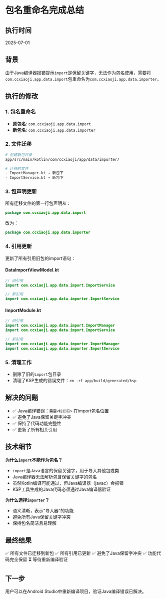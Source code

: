 # 包名重命名完成总结

## 执行时间
2025-07-01

## 背景
由于Java编译器报错提示`import`是保留关键字，无法作为包名使用，需要将`com.ccxiaoji.app.data.import`包重命名为`com.ccxiaoji.app.data.importer`。

## 执行的修改

### 1. 包名重命名
- **原包名**: `com.ccxiaoji.app.data.import`  
- **新包名**: `com.ccxiaoji.app.data.importer`

### 2. 文件迁移
```bash
# 创建新包目录
app/src/main/kotlin/com/ccxiaoji/app/data/importer/

# 迁移的文件
- ImportManager.kt → 新包下
- ImportService.kt → 新包下
```

### 3. 包声明更新
所有迁移文件的第一行包声明从：
```kotlin
package com.ccxiaoji.app.data.import
```
改为：
```kotlin
package com.ccxiaoji.app.data.importer
```

### 4. 引用更新
更新了所有引用旧包的import语句：

#### DataImportViewModel.kt
```kotlin
// 旧引用
import com.ccxiaoji.app.data.import.ImportService

// 新引用  
import com.ccxiaoji.app.data.importer.ImportService
```

#### ImportModule.kt
```kotlin
// 旧引用
import com.ccxiaoji.app.data.import.ImportManager
import com.ccxiaoji.app.data.import.ImportService

// 新引用
import com.ccxiaoji.app.data.importer.ImportManager
import com.ccxiaoji.app.data.importer.ImportService
```

### 5. 清理工作
- 删除了旧的`import`包目录
- 清理了KSP生成的错误文件：`rm -rf app/build/generated/ksp`

## 解决的问题
- ✅ Java编译错误：`需要<标识符>` 在import包名位置
- ✅ 避免了Java保留关键字冲突
- ✅ 保持了代码功能完整性
- ✅ 更新了所有相关引用

## 技术细节
**为什么`import`不能作为包名？**
- `import`是Java语言的保留关键字，用于导入其他包或类
- Java编译器无法解析包含保留关键字的包名
- 虽然Kotlin编译可能通过，但Java编译器（javac）会报错
- KSP工具生成的Java代码必须通过Java编译器验证

**为什么选择`importer`？**
- 语义清晰，表示"导入器"的功能
- 避免所有Java保留关键字冲突
- 保持包名简洁且易理解

## 最终结果
✅ 所有文件已迁移到新包
✅ 所有引用已更新
✅ 避免了Java保留字冲突
✅ 功能代码完全保留
⏳ 等待重新编译验证

## 下一步
用户可以在Android Studio中重新编译项目，验证Java编译错误已解决。